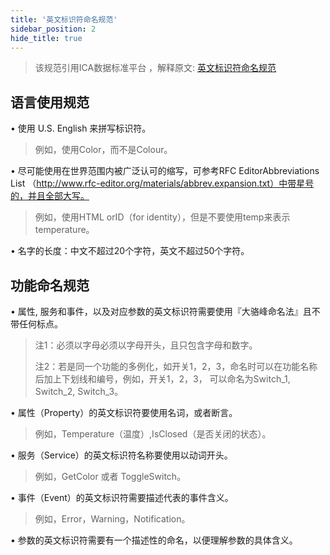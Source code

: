 ```yaml
---
title: '英文标识符命名规范'
sidebar_position: 2
hide_title: true
---
```


> 该规范引用ICA数据标准平台 ，解释原文: [英文标识符命名规范](https://g.alicdn.com/aic/ica-docs/1.0.4/za5izx.html)

## 语言使用规范

• 使用 U.S. English 来拼写标识符。

> 例如，使用Color，而不是Colour。

• 尽可能使用在世界范围内被广泛认可的缩写，可参考RFC EditorAbbreviations List （http://www.rfc-editor.org/materials/abbrev.expansion.txt）中带星号的，并且全部大写。

> 例如，使用HTML orID（for identity），但是不要使用temp来表示temperature。

• 名字的长度：中文不超过20个字符，英文不超过50个字符。

## 功能命名规范

• 属性, 服务和事件，以及对应参数的英文标识符需要使用『大骆峰命名法』且不带任何标点。

> 注1：必须以字母必须以字母开头，且只包含字母和数字。
>
> 注2：若是同一个功能的多例化，如开关1，2，3，命名时可以在功能名称后加上下划线和编号，例如，开关1，2，3， 可以命名为Switch_1, Switch_2, Switch_3。

• 属性（Property）的英文标识符要使用名词，或者断言。

> 例如，Temperature（温度）,IsClosed（是否关闭的状态）。

• 服务（Service）的英文标识符名称要使用以动词开头。

> 例如，GetColor 或者 ToggleSwitch。

• 事件（Event）的英文标识符需要描述代表的事件含义。

> 例如，Error，Warning，Notification。

• 参数的英文标识符需要有一个描述性的命名，以便理解参数的具体含义。
